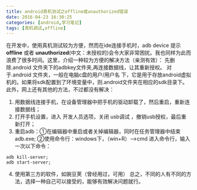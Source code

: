 ```yaml
---
title: android真机测试之offline或unauthorized错误
date: 2016-04-23 16:30:25
categories: [android,学习笔记]
tags: [真机调试,offline]
---
```

在开发中，使用真机测试较为方便，然而在ide连接手机时，adb device 提示 **offline** 或者 **unauthorized**(中文：未授权的)会令大家非常困扰。<!--more-->我也同样为此而浪费了很多时间。这里，介绍一种较为方便的解决方法（亲测有效）：
先删除.android 文件夹下的adbkey文件夹,再连接数据线，让其重新授权。
对于.android 文件夹，一般在电脑c盘的用户/用户名 下，它是用于存放android虚拟机的。如果将sdk配置到了环境变量中，则.android文件夹在相应的sdk目录下。
此外，网上还有其他的方法，不过都没有解决：

 1. 用数据线连接手机，在设备管理器中把手机的驱动卸载了，然后重启，重新连接数据线；
 2. 打开手机设置，进入 开发人员选项，关闭 usb调试 ，撤销usb授权，最后重新打开；
 3. 重启adb：①在编辑器中重启或者关掉编辑器，同时在任务管理器中结束adb.exe;
 ②使用命令行：windows下，（win+R）-->cmd 进入命令行，输入一次以下命令：
                            
```
adb kill-server;
adb start-server;
```
4. 使用第三方的软件，如豌豆荚（曾经用过，可用）
总之，不同的人有不同的方法，选择一种自己可以接受的，能够有效解决问题就行。




